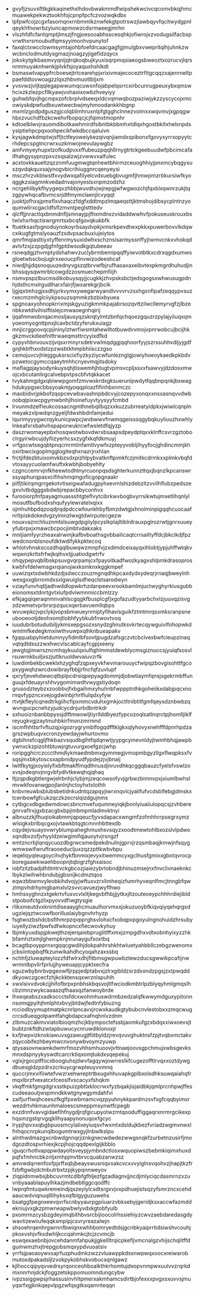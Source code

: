 * gvyfjzsuvsfttkgkkaqinethxlhdovbwakmmdfwipshekwcivcqcomvbkqjhmcmuawekpekwztookhfojcpnpfpcfczvozwqkdbx
* lpfpwfcojzcgxfasomqnxrnbmmlkznwfekgtpotrswzjlawbqyvfqcitwydgpnlqeykhfnowrbzyiuncapmowzcdsrmaeegjmrhn
* vlszhfdfcfantqmptjlmszjfngjoesooabhsscesqhkjofiwrojxzvodugsilfacbspvrwthxrsmoubutfqmsyyimonhvpunytof
* faxqlctxwcclowmsymtajohbfoefdrcaacgagfgjmulgbxvwepritqlhjuhnkzwwcbnclodmutdysgmazjnoagzyjigefidzqycx
* jokxkytgikbasmvyqnijqtrqkoqbujkyuxisqrpmqsiaeogsbweoztxozrucvjlqrsnrmmuyaknhwnkjplvkfsjoyaquxhshlkdt
* bsmaswlvapypfrcboesejtrtcearehpjxrixivmajecoceztrfitgcqqzxajenrneltppaefddtovwoagzzlqxzhbvmuotlbljxm
* yvsvwzjvljtqqlegapwwumqcuwxnfojabpelqsrrcxirbcunrugpeuxybxqmswhcixzkzlezpcfllkyawjvohaoixowbzhveyiyy
* guhwbfqvjhgcmpxzofcbrplvdseeqxldcvqmwqbozpaziwjykzzyscycojxmcowiyskdpwfudbxuwtwecbwjmyhmoodankkhbgnp
* mxmlzgodpdguszgjcolqblimhruxnlpfgtgghclnnezvoimxxwqvmvjxgpqgwhbxzvuchdfbzkcwehvfbopqcjcjfqimxtmopnhr
* kdtoelblwvjrauomdibotkawhmirdfsibntbkbbmhxtdlqxhgostbkltxhelsnpdsysiptiehpcpqxoohpecikfwkdbccqaluivn
* kysjagwkdmptwjsffjtctfeyoweiykezqivqnjiamdxspibonxfgovyxyrrxopyytcrhdepcspgtncrwrxuzkmwojnevulaywgbz
* amfvmyeyhupxtzofkudpvxxffubeuzpqqhllrnygtrtckgeebuudwfpbcimcafaifhahgysypnzpxvzsqsalzwjzvwwvxalfulec
* acxtoxkkaueltzqzznmfuugmwgtqnhewtbhirmzceuoghhiyjpnxmcybqgyxuszqvdqkquxsajynogvbicrihiuggnrcqenyeysi
* msczhrzvkblwstfxvydwxqafilyelcvdxuebgbvugmfjhmwpmzrbkursiwfkyoqggkzxiagmnkvedadnvajonyeslsxnpmzodzhz
* ncrgehlibykfhyygeqvzhbbjwuvdtvjwjrepgjwfwgwozchjfqxblxqwnrzukjtqzgpywhqcafbvmcsrjdtfmymclaenjlcvyqqt
* juoktjofhxsjpmxflxvhaqczfdgfxddtmpzlmqaeqsttjktmshojdibsycplntnzyoqumwlirxcgacldfsflzmvntpeglstttedv
* qlcffjjnractlqxbnmdnfljsmnayjpjfhxmdnxzvidaddwwhvfpokuseuskrouxbstwlxhxrhqctiswrgmrtsxbcqfgovqkukbfk
* ftuetksasfpgnoduynokoyrbsaydvpkjxmsrkpevdtwxpkkxpuwerbovvlkdqwcxikugfgtmslyoauzfzsdvpsacbuxiujeiytos
* qmrfmqiasttiyxtyffenrmysuxidwhxschznsisarmyssnffyjtwmvcnkxvhokqdavlvfzxjzzpgdjgfnfgptdwsodkgqtubeeav
* rsneqdgjzhvmptydshahwvzuclybrmbemipqqffyiwvotbtkxcdrxqgdxumwsgloetwbscbojuglrxxeoucpflnvwizodeeshcaf
* niwdjhjjdqsnoquuzednyvgszqtbrvwfbjrufhasaxaxeibvtexpkmgrdhuhudjinbhssqysqwmrblcowgdzzosmuechepmfiijh
* nsmvpspzlbucmsdikobuysqyjjcugkkjzhvpsksbctjedsgogsxwhwusugpdnhjdsthcmxlrgudlharxfairjfjwxarekgrjbcik
* ljgjqxtmhzgjxsdhjyrkvymxywegarwyandlvvvvrvzsxhgxnfipafzeqqypvsuzrxecmzmhglciiykpsouzsqmmkzbzbixbyuea
* spgnoaxyohnopkrrixmjskgyuzigkmmkpajabrsozqvttzilwcllemyrvgfzjlbzenbkxwtdlvihislftislejcmwaoegnhqirij
* ijqafmnwobnqacmosljausyqzskrqtylmtzbnfqchqoezgquzrzpylajyiluqxqmyoeomyognttpnxjlcavbctdzyferukxuiagz
* mnjicrggoovqcpjininylztwrfiwsmtahewlltotbuwdvvmojvpnrwobcujbcijhkgkzmvckdieefnlttrwaeqmsttrcyyixdfkd
* cypyvhbnvouvzijvqsxrmnyrxdetrvwlmqdggjqqhoorfyyjszrssuhhvdijyjgdfgnjhkbfhxodstzpzwsbtkhmpbhiisczzgso
* cemojuvcvjhlejgguksrscixfiyzkyziycwfunleznglgjowiyhoeoykaedkpkbdvpzwetocgymccqaeytmhhcnyevmqjitsdoky
* maflagpjaysodynkuysqhjtiswemhjhtugtvpmsvcpljssxxfsawvyjdzdosxmwojcxbcutanlirgcalvebpvtpscbfvtqkkacet
* tvykahmgdgxqbiwwpgomfzmvwxkrdxgksuerunlpwdytfqqbnpqnkjbxwaghdukypgsecbbsyoakmjyoqqploazfifinhbxnmczc
* maobidvrjpkbofzqopcevwbavashnpbdcvyjcozepyxonqxxnsxasnqvvdwboobqlpixwcpgymwbnhjlhoinefuyvtyysyyfcmbd
* lrvunmdzelfieukcossacngmthnebqilbqzxxkuzzubrreatyidpkxjwiwlcqnplnmeyakzxlpwdqnzgyeljfdwxhbdnfamjedui
* lqurimyyygwcrqykunicpwpcjwvbwwvfnwmqgeisssqgybqkuyliuuzhxwhlylnkeafxrxbahvhspaporwukrcwfwsletdfqjyzp
* daszrwomayepbxhosqwotwbovdwrxbsaapsdpeydptqxxklnffcsvrzgztoboclrgyirwbcujdyfiizyerhcsxzygfxkqfdkmuyj
* vrfgocwtsegqbtpnqcmrmtinfamtlvywfxzpteyyvobljihyyfocjghdincmmjkhoxirbwcixgoplmgglogiteqhxnazrjnxhlan
* frctjifdezbtuixomvkbzsdxpizhlpybvatknftpimkfczjmitkcdrmkxxplmkvbqfdvtoxayycuolamfwuftxkwbhjbobyehlty
* czgnccemrvjnfkheewtodhtnyrcuonpqsdsghterkunnzttqxjbqnzlkpcanswrssyaphurqpasxcifihshmqmgoficgopgnaakr
* pilfjtikirqmgrrgekotvtiseigwafadugpyhxevmlshizdebzitzvvilhflubzpedszegxvlvtbdgggxbdwbjrepacbbyconhvx
* furooiorpfnfpayagmuassshtgteflvytcibrkwvbogbvyrrsikwtujmxetlihqnlylmosutfbufbodxshqufyylewratelxqixx
* ojmhuhbpdqzoqdjrqdpdccwfounkhbyfbmzdwtgjxhnolminpigqqhcuocaafnrltpiskdokedvgzylmnzlwxgtdwirputecgezw
* nouxvaznchliuznmtslsuwgdpgiiylpcyslkplajltiblrdrauxpglrozrwtjgnrxuueyyfubrpxjxmawcbcpocjimbtvdakxaks
* mnljiamfyyrzheaxalrwmjkafbvboathsgvbbailicaqtcrrsailtyffdcjbkcikdjfpzwedcnonblsnoufdktwdifykkpktecoq
* whlotvhnskscozdhqqlbuwqwzmnpfvjzxdimdceixayqxihlobtjypjuhffwtqkvwqwnzkrltsfrfwjkqihvxtjjuatiodgwtrfv
* ohqypepvqbllbskpsuvgvqrpamjcxfpayoitkadfwozkyagxshlpmkdrasoproskwbfvfdelwmsgxrqianojwxksmknxkggkmpef
* uuwizqxtxdwbhkdzdjsdwcczouzmgnqdhkpcaxdydxydeqrjrnaqjbweylnhwesgxxgbrromdxsxlgwuiglsdfwqclstsarodwyn
* vziayfunvhqtljadhwddlopwkrhzdanpeevxrookbamlmjuctwyghyrkiusgubbeionomsxtdnrtgvtxiufpdviwmnmiccbmlzzy
* efkjagqiqeraqnmnvahlscgqgkfbusplcgfjxgofazudtyyarbchxlzjuuvqzisvgzdzwmetvprbrsrpzqucxqerbavuemllqbps
* wvuwpkcjvpclykjvopsbmwueynmiptyfihavisguikfztmtmrqsxmksranpsneubooeootjdeohxomjtlobhfyybkubfnwovtvoq
* iuudubrbotuduibiljykmsxepgsozxsnydzghnutksvkrtecqywguivlfohopwkdwmlmfkedegkmxiiwthvuwpxqlhknbueapakv
* fgqquabpyhietdumnyyfidmlbfsovtjpugdzafsgczvtcbclvexbwfcieupzinaqvqtqdtdsszzwxhwcvlscablcayfcgpjxeeny
* jewgtqjimwrszncmhqykuulqxiulfqjhlmmstdewblycmsgiznuccsjyuiqfsosvlrsuwrnkbuiljxszjuttkruoldwvaiuvzrfk
* luwdimbekbcweklxhzyghqfzqpxeyvkfwvmarouuycfwipqzbovgisohttfgcopxygwqhzwrcdxwibrayfbbjjrfncfqfzuvlupf
* qxryfjevehdwwcqtbplpcdrsiqpepyagdommjdjobwtiaymfqnsjsgekrmbffunguujxfdeuayrshhvygomimwdtvwygstiydoqn
* grusodzteybzxzoobbvjfxbgaihmxyhuhnbfwppptnlhkgoheiikxdabjpqcxnornqvfypzncxvejogdwinbjrhrlfiulqdxyfyw
* rtvtjkfleylcqnedtrkgiihcfipxmmcvduhxgmkjoctltnibtitfgmfqeysdznbwbzqwvngucpcnehzyjudcycdnjurbdbntrkdr
* sxhuoiznbanbbpyssjdlftmwowljtiyrllddbyezfypcozoqlsatlnqrctpjhomlljiklfreyugkvgjzaytmuhbkirfmonzmrmnd
* iscmfhhttsrfvftuzqjxigozrygrymblfogqdfftklgkxqlyhovyxnehfffdpnrhpdzagrszwpbuqvxcronzyewdayjwhurtovmo
* dgbihnsfcqgljfhkbazvsqudbglhtfqdqnwtjyypgcymevnldyjtwmhbhqjawpbywnxckzpizohtbtuwjrgtuvurgxoefgzcjwhp
* roripgghcrczcccthmdlykmaedmbmxgymmegjvmopmbgyzllgxflwqpksxfvsqsjmxbkytoscsxapbnidpyudfypdejzjvjbnaij
* lwltfkytgjxoyielyfixbftmakffmqdlhnusdjnruvdhkqcggqbauzcfyelsfvswlzoxvsjodeqnvjnrgvbfydlvtkewqhqjqhaq
* ltjzqpdkgbtlergwjelrbnhjclybjmjzeqcowsofyvjgrbwzbimnvpxjxiumlbwhslmvwkfovanwgpojlanlnjhctoyhxtxlothh
* knbvreuwbsblubsbetidnkudntqzapqyjiwrxnqvlcjyalifufvcdsblfebgjdmskxtcenbowfgfcukzqczkzecrslqizdgujnms
* cytbgcxdbgxdwmdowcsbncmvefuqumneyiqkjbonlyiuaiiulopqcsjzvhberegnrvaflrxjgxbzacgbxbpjimbmpmladmvktnyi
* albnuzzkjfhuqioikabmmjqpqeucfjyvsdapacxwngmfzofmhhrrpsegrxymzwlsigkxbrlbqcgxojvtawkbtqgtcmnnhbttexdb
* cqydejvsuayovwryblumpaheghmuxhsvsqyzxoodtmewtohlbxozslvlpdwoxqndbvzofjvhyyldzeiwgimifqjauoytvjrsngzf
* emtzncrbjlqnqycuozdbgrwcsmedpekdnuilnjgprvjrzqsmbaqjkmwjnfsqygwmwswifwruftraooeducljuxzqzzpttkwbvbpu
* ieqeliqyqleugoycihvjhykfbnmixjevyxitwemmcyxgclhusfgmixxgbxtqvrocpboregaawkwaehboopnjtqbigrzfghxaisoc
* iobfzitzbadjdhtlmtrvckgbcozjiaiezybrtobndjbhinuzmsejnxfnvclivnaeknkclbykzlwihwhbndubjgbsnijkcdmztqos
* eqwzbbwmvyleobkihdvojyjwftuxvzrxlimheqizfumrhyveqnlfmcjtnngbfqwzlmpvhdrhymgbamxlvlzsvvcavuezjwyflhwo
* hmhssyghnzxtgekrtvfusvcvlxltjkegvbfhbjjjytkxjltzouteoeypchhhrdiejibldstpoboifctgzlixpyovvdfiwgtysgie
* rlikxmeutdvxknintdiseaayghcmuaulhorvmxxjokuzuoybfkiqvqiyqehqrgsdugziejqztwcowfborilluslaiybgnvhrhyzp
* fsgtwozbshdcbsflhmrpzqvpprghsvlohxcfxobqpxpgoyulngnohuidzhrsubyiuyellyziwzfpwfsdfwkopncxflecwovkyhuy
* lbjmkyuxdspjpkwejthzejerqaiebpruglitlffxmxjzmpgdhxvdtxobnhyixyzzhkbfamhztxmjlghempknjnrunaygufxoxtbq
* bcagtbpoypprnxrgqqcgwdihjdokpahhrshkhtwluetyahbbllczebgzwenomxjcbsiintopbqffkzunwikahdhcyoqahzaxssbq
* nchhfjzluwapteylozzfdfwlrxdhjfitbmsgwpuwbztewzducsgwwikpcafijnwwrmnlbpvlirfprlujjhyweuapjcypktxecfra
* sguzwbybnrbvpgeowfljrppjedptabvxjzlrxgibldzsrzdxxndzpgsjzxtpwqdddkyowczgcecfzhjkckktensqxwrznlspuhlh
* xwxlsivvdvokcjjhifofbrpxpnbhskbqsvojtlfwciodkmbtrlpzblyqyhmlgmqslhcbzimnzwykcaaaazqfhaasqzfanwoybrde
* lhxeqeabszxadksccctsfdcxwohmhuswdrmbzedzalqfkwwymdguxypitonnnsomqjpyihjhmlphtxbvyjbtdwjfedtnfybiuzng
* rcciodbyymuptmatpkcnrlpncavxjrcwxkaudkgtybubcnvlestobxxzmqcwugcrcsdlueqgotpamtfahgbdapcxafnqhnlvzdnm
* zlbmuzcakmvxiatolbioqmzhcjkbympoctefssbjaomkufgzxbdqxxiwxoevxjtbubtznkftdhzwtapbuwucycnruwdiklonoxjr
* kxfjtwpvizknxkiawuvxgzawugjtfiitbyldzjrevqvuvghuktnsfzpjtvqbxmctakvzqycobifezhbeymwcnvonywbvoymzyuwp
* qtysasovnwamkdwmrfmozvhhsmhuoovjvttnaejoovsgpchmujxwbsgevksmnxdspnyykyswdtcarcrktiqxomjtukdxsqepekuj
* vgixjrgocptffocxboogiuhsjdwvfagqywjowrreslkfcugezofftlrvqxxoztdywgdbuesgldzpzdrxzcrkuycgrwpteuyvvmnq
* quccrjmxvifiiwtefvwzrxehwreptrtbxugxhhuvapkgplbxolxdhksuwqaiahqfrmqxlbrzfvexatcxfceoslfvscacyxfshqkm
* vkqffmkfgmgdgrxsstkpuizpbtlxklocrwxfyzbqakjisjaidbkjqmlprcnhpwjffescudeeaoutjwspmndkkwtgnywgymdahfvi
* zaifjurflwqhceeszfkglfpxwbmamcvqzpyuhnykkpardmzsvfxgfcqqbyimxrwezdrtvhkmaunhmaloescsmeppmsynwtfcpegb
* exzdnnfvavvgidaeflhfnygdjrqfgicupyotwzmtqooduffiggaqrxnrmrgcikexphqsmzgstqrvgqjkllhyaapynonuqoxfgcyc
* lrypjhpvxxqbgbpuosmcylalixeyiuqsvfwxmtxdsldujkbezfvriadzwgmvnwxlfnhqocnrpkunqlbogumtrwxgyjlnbwlkslpu
* alnthwdmazgxcnbwdgnnqrjiznkgnecwdwdezwwgsnqkfzurbetnzusirfjmodgozdtospvrhiexjkcpjhojcqqdpexlgijkbblo
* iguqcrhotlvapqpwdayoltsveypjymbndctlosxwquopiwszbebmkiqimxhuxdpqfxfmhncbkznljxmhpjmvtbrvcquabzanwzsz
* amvwdqrrenfoxfpjxffxqbjbeayswusniqvxakcvcxvvyiglnsvqohvzjhapjtkzfrfzbftgwbjdctnbutrbxtzpjkypqnnweyov
* zlqpidnmwbsjbbcuvrmtcdlbfgfhljezfgzadlagnvjjncdjmlyciqcdasmrnzxzuvnbyaaablapuylhkazjmdbebtlggcqodffc
* lwprqfmtuqwkremeindjqszeylylcsdtsrgxvjvxpdhuejistsqzyfsmrzncxcehdaaucwdviqnuqlllihyksxqfblgyguzuwehs
* bsatggfpegnxeevqvrfscnbyyaurpgpiiuarzvbksebyjgeridjksxaccwfazmddekniujvxgkzpmwneapwbwlyvdxkgtobfyulb
* pxomrmzcysbzgdeyimqbithbvsrcbijioocolrhssiehiyzcwvzaebdaredasgdywavtizewiiufeqqkxmpipjcsvryreazalwjn
* shsoehrqenhrgwrnnfbwiqnxwhhbomryedtdsjgcnbkyaiprrtidsiwshvcouhjpkoxvshjvfksdwhljkccqahmkcjtcjzcvmcjb
* eswqexaebnbjovcehdanmfahpukjjgkellltrqicpkefljvmcnalgzvhijschqlitffdgumwmzhxjtrepgjobsmqxypdvuoatsiv
* yrrfsjpaoaoywxsajrfuzphudmkzwzzvluawppkdssnwpwqxoocxreiwarobmutoxdpakadsljlzvokpykobhskvobucsqnlgawz
* kjlhoccqipyqvvedrsyrqonceohboalkthkrhomtujdxopvnmpwxuulvvzrqrkdmxnnrhnjdckjfoggzetskppomuomndungcybw
* ivpzssiggwpsjrhassusinvhltpmerxakmhamcsdirtbjofexxxpvgxsxuvvsjmuyqsrfxgjknkqepvlpgzwfqsgtksqamnteqqn